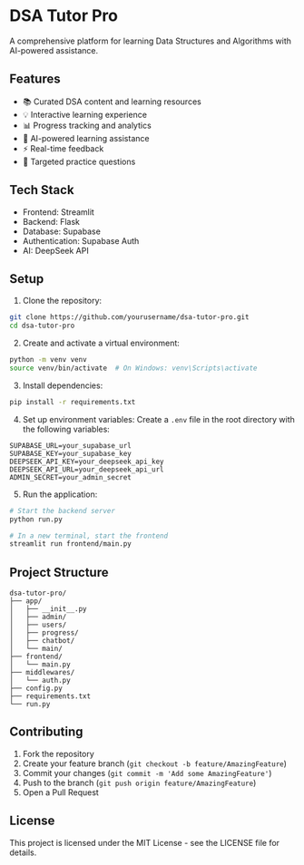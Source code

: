 # DSA Tutor Pro

A comprehensive platform for learning Data Structures and Algorithms with AI-powered assistance.

## Features

- 📚 Curated DSA content and learning resources
- 💡 Interactive learning experience
- 📊 Progress tracking and analytics
- 🤖 AI-powered learning assistance
- ⚡ Real-time feedback
- 🎯 Targeted practice questions

## Tech Stack

- Frontend: Streamlit
- Backend: Flask
- Database: Supabase
- Authentication: Supabase Auth
- AI: DeepSeek API

## Setup

1. Clone the repository:
```bash
git clone https://github.com/yourusername/dsa-tutor-pro.git
cd dsa-tutor-pro
```

2. Create and activate a virtual environment:
```bash
python -m venv venv
source venv/bin/activate  # On Windows: venv\Scripts\activate
```

3. Install dependencies:
```bash
pip install -r requirements.txt
```

4. Set up environment variables:
Create a `.env` file in the root directory with the following variables:
```
SUPABASE_URL=your_supabase_url
SUPABASE_KEY=your_supabase_key
DEEPSEEK_API_KEY=your_deepseek_api_key
DEEPSEEK_API_URL=your_deepseek_api_url
ADMIN_SECRET=your_admin_secret
```

5. Run the application:
```bash
# Start the backend server
python run.py

# In a new terminal, start the frontend
streamlit run frontend/main.py
```

## Project Structure

```
dsa-tutor-pro/
├── app/
│   ├── __init__.py
│   ├── admin/
│   ├── users/
│   ├── progress/
│   ├── chatbot/
│   └── main/
├── frontend/
│   └── main.py
├── middlewares/
│   └── auth.py
├── config.py
├── requirements.txt
└── run.py
```

## Contributing

1. Fork the repository
2. Create your feature branch (`git checkout -b feature/AmazingFeature`)
3. Commit your changes (`git commit -m 'Add some AmazingFeature'`)
4. Push to the branch (`git push origin feature/AmazingFeature`)
5. Open a Pull Request

## License

This project is licensed under the MIT License - see the LICENSE file for details.
